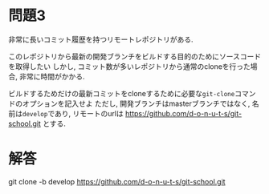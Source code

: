 # 問題3
非常に長いコミット履歴を持つリモートレポジトリがある.

このレポジトリから最新の開発ブランチをビルドする目的のためにソースコードを取得したい
しかし, コミット数が多いレポジトリから通常のcloneを行った場合, 非常に時間がかかる.

ビルドするためだけの最新コミットをcloneするために必要な`git-clone`コマンドのオプションを記入せよ
ただし, 開発ブランチはmasterブランチではなく, 名前は`develop`であり,
リモートのurlは https://github.com/d-o-n-u-t-s/git-school.git とする.

# 解答
git clone -b develop https://github.com/d-o-n-u-t-s/git-school.git
